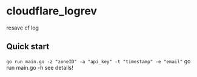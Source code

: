 # cloudflare_logrev
resave cf log
## Quick start
```go run main.go -z "zoneID" -a "api_key" -t "timestamp" -e "email"```
go run main.go -h see details!

